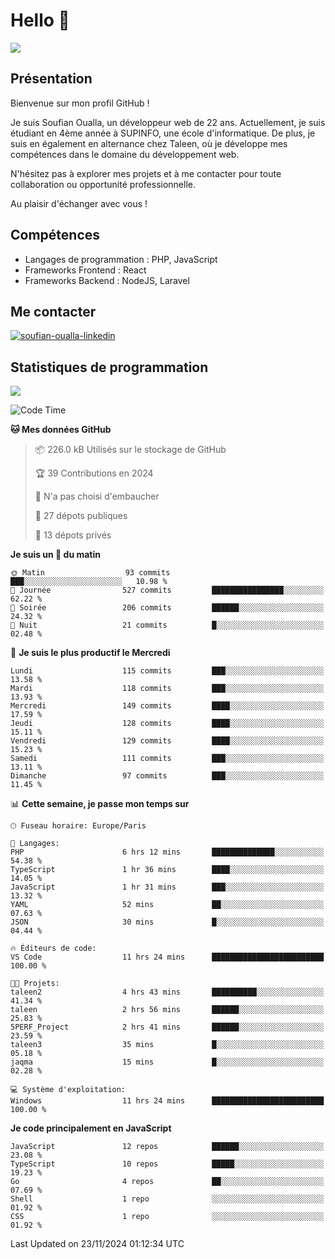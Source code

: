 # Hello 👋

![](https://komarev.com/ghpvc/?username=OSoufian&color=1a1b27)

## Présentation

Bienvenue sur mon profil GitHub !

Je suis Soufian Oualla, un développeur web de 22 ans. Actuellement, je suis étudiant en 4ème année à SUPINFO, une école d'informatique. De plus, je suis en également en alternance chez Taleen, où je développe mes compétences dans le domaine du développement web.

N'hésitez pas à explorer mes projets et à me contacter pour toute collaboration ou opportunité professionnelle.

Au plaisir d'échanger avec vous !

## Compétences

- Langages de programmation : PHP, JavaScript
- Frameworks Frontend : React
- Frameworks Backend : NodeJS, Laravel

## Me contacter

<p>
<a href="https://www.linkedin.com/in/soufian-oualla/" target="_blank"><img align="center" src="https://img.shields.io/badge/-LinkedIn-0077B5?style=for-the-badge&logo=Linkedin&logoColor=white" alt="soufian-oualla-linkedin"/></a>

## Statistiques de programmation

<a href="https://github-readme-stats.vercel.app/api/top-langs/?username=OSoufian&layout=compact">
  <img align="center" src="https://github-readme-stats.vercel.app/api/top-langs/?username=OSoufian&layout=compact"/>
</a>

<br />

<!--START_SECTION:waka-->
![Code Time](http://img.shields.io/badge/Code%20Time-276%20hrs%2031%20mins-blue)

**🐱 Mes données GitHub** 

> 📦 226.0 kB Utilisés sur le stockage de GitHub 
 > 
> 🏆 39 Contributions en 2024
 > 
> 🚫 N'a pas choisi d'embaucher
 > 
> 📜 27 dépots publiques 
 > 
> 🔑 13 dépots privés 
 > 
**Je suis un 🐤 du matin** 

```text
🌞 Matin                  93 commits          ███░░░░░░░░░░░░░░░░░░░░░░   10.98 % 
🌆 Journée                527 commits         ████████████████░░░░░░░░░   62.22 % 
🌃 Soirée                 206 commits         ██████░░░░░░░░░░░░░░░░░░░   24.32 % 
🌙 Nuit                   21 commits          █░░░░░░░░░░░░░░░░░░░░░░░░   02.48 % 
```
📅 **Je suis le plus productif le Mercredi** 

```text
Lundi                    115 commits         ███░░░░░░░░░░░░░░░░░░░░░░   13.58 % 
Mardi                    118 commits         ███░░░░░░░░░░░░░░░░░░░░░░   13.93 % 
Mercredi                 149 commits         ████░░░░░░░░░░░░░░░░░░░░░   17.59 % 
Jeudi                    128 commits         ████░░░░░░░░░░░░░░░░░░░░░   15.11 % 
Vendredi                 129 commits         ████░░░░░░░░░░░░░░░░░░░░░   15.23 % 
Samedi                   111 commits         ███░░░░░░░░░░░░░░░░░░░░░░   13.11 % 
Dimanche                 97 commits          ███░░░░░░░░░░░░░░░░░░░░░░   11.45 % 
```


📊 **Cette semaine, je passe mon temps sur** 

```text
🕑︎ Fuseau horaire: Europe/Paris

💬 Langages: 
PHP                      6 hrs 12 mins       ██████████████░░░░░░░░░░░   54.38 % 
TypeScript               1 hr 36 mins        ████░░░░░░░░░░░░░░░░░░░░░   14.05 % 
JavaScript               1 hr 31 mins        ███░░░░░░░░░░░░░░░░░░░░░░   13.32 % 
YAML                     52 mins             ██░░░░░░░░░░░░░░░░░░░░░░░   07.63 % 
JSON                     30 mins             █░░░░░░░░░░░░░░░░░░░░░░░░   04.44 % 

🔥 Éditeurs de code: 
VS Code                  11 hrs 24 mins      █████████████████████████   100.00 % 

🐱‍💻 Projets: 
taleen2                  4 hrs 43 mins       ██████████░░░░░░░░░░░░░░░   41.34 % 
taleen                   2 hrs 56 mins       ██████░░░░░░░░░░░░░░░░░░░   25.83 % 
5PERF_Project            2 hrs 41 mins       ██████░░░░░░░░░░░░░░░░░░░   23.59 % 
taleen3                  35 mins             █░░░░░░░░░░░░░░░░░░░░░░░░   05.18 % 
jaqma                    15 mins             █░░░░░░░░░░░░░░░░░░░░░░░░   02.28 % 

💻 Système d'exploitation: 
Windows                  11 hrs 24 mins      █████████████████████████   100.00 % 
```

**Je code principalement en JavaScript** 

```text
JavaScript               12 repos            ██████░░░░░░░░░░░░░░░░░░░   23.08 % 
TypeScript               10 repos            █████░░░░░░░░░░░░░░░░░░░░   19.23 % 
Go                       4 repos             ██░░░░░░░░░░░░░░░░░░░░░░░   07.69 % 
Shell                    1 repo              ░░░░░░░░░░░░░░░░░░░░░░░░░   01.92 % 
CSS                      1 repo              ░░░░░░░░░░░░░░░░░░░░░░░░░   01.92 % 
```




 Last Updated on 23/11/2024 01:12:34 UTC
<!--END_SECTION:waka-->
